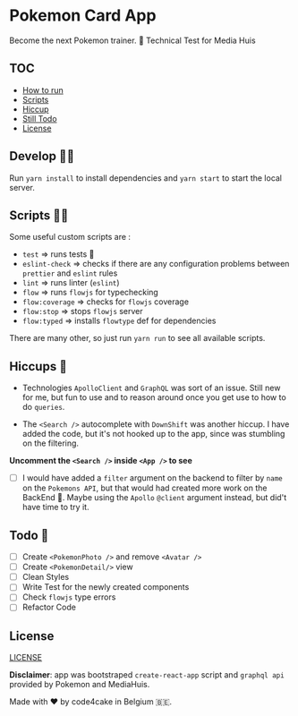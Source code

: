# Pokemon Card App

Become the next Pokemon trainer. 🙂
Technical Test for Media Huis

## TOC

- [How to run](#Develop)
- [Scripts](#Scripts)
- [Hiccup](#Hiccups)
- [Still Todo](#Todo)
- [License](#License)

## Develop 👨‍💻

Run `yarn install` to install dependencies and `yarn start` to start the local server.

## Scripts 🏃‍♂️

Some useful custom scripts are :

- `test` => runs tests 🧪
- `eslint-check` => checks if there are any configuration problems between `prettier` and `eslint` rules
- `lint` => runs linter (`eslint`)
- `flow` => runs `flowjs` for typechecking
- `flow:coverage` => checks for `flowjs` coverage
- `flow:stop` => stops `flowjs` server
- `flow:typed` => installs `flowtype` def for dependencies

There are many other, so just run `yarn run` to see all available scripts.

## Hiccups 🤭

- Technologies `ApolloClient` and `GraphQL` was sort of an issue. Still new for me, but fun to use and to reason around once you get use to how to do `queries`.

- The `<Search />` autocomplete with `DownShift` was another hiccup. I have added the code, but it's not hooked up to the app, since was stumbling on the filtering.

**Uncomment the `<Search />` inside `<App />` to see**

- [ ] I would have added a `filter` argument on the backend to filter by `name` on the `Pokemons API`, but that would had created more work on the BackEnd 🤔. Maybe using the `Apollo` `@client` argument instead, but did't have time to try it.

## Todo 🚨

- [ ] Create `<PokemonPhoto />` and remove `<Avatar />`
- [ ] Create `<PokemonDetail/>` view
- [ ] Clean Styles
- [ ] Write Test for the newly created components
- [ ] Check `flowjs` type errors
- [ ] Refactor Code

## License

[LICENSE](#LICENSE)

**Disclaimer**: app was bootstraped `create-react-app` script and `graphql api` provided by Pokemon and MediaHuis.

Made with ❤️ by code4cake in Belgium 🇧🇪.
